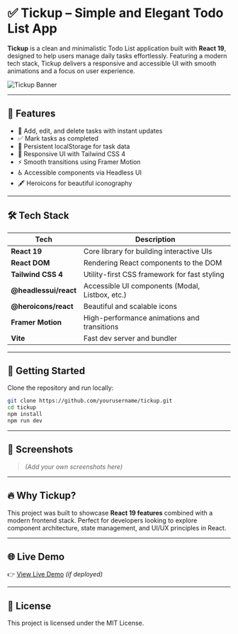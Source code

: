
# ✅ Tickup – Simple and Elegant Todo List App

**Tickup** is a clean and minimalistic Todo List application built with **React 19**, designed to help users manage daily tasks effortlessly. Featuring a modern tech stack, Tickup delivers a responsive and accessible UI with smooth animations and a focus on user experience.

![Tickup Banner](https://via.placeholder.com/1200x400?text=Tickup+Todo+App)

---

## 🌟 Features

- 📝 Add, edit, and delete tasks with instant updates
- ✅ Mark tasks as completed
- 💾 Persistent localStorage for task data
- 🎨 Responsive UI with Tailwind CSS 4
- ⚡ Smooth transitions using Framer Motion
- ♿ Accessible components via Headless UI
- 🖋️ Heroicons for beautiful iconography

---

## 🛠️ Tech Stack

| Tech                 | Description                                     |
|----------------------|-------------------------------------------------|
| **React 19**         | Core library for building interactive UIs       |
| **React DOM**        | Rendering React components to the DOM           |
| **Tailwind CSS 4**   | Utility-first CSS framework for fast styling    |
| **@headlessui/react**| Accessible UI components (Modal, Listbox, etc.) |
| **@heroicons/react** | Beautiful and scalable icons                    |
| **Framer Motion**    | High-performance animations and transitions     |
| **Vite**             | Fast dev server and bundler                     |

---

## 🚀 Getting Started

Clone the repository and run locally:

```bash
git clone https://github.com/yourusername/tickup.git
cd tickup
npm install
npm run dev
```

---

## 📸 Screenshots

> _(Add your own screenshots here)_

---

## 🔥 Why Tickup?

This project was built to showcase **React 19 features** combined with a modern frontend stack. Perfect for developers looking to explore component architecture, state management, and UI/UX principles in React.

---

## 🌐 Live Demo

👉 [View Live Demo](https://yourusername.github.io/tickup) *(if deployed)*

---

## 📖 License

This project is licensed under the MIT License.
